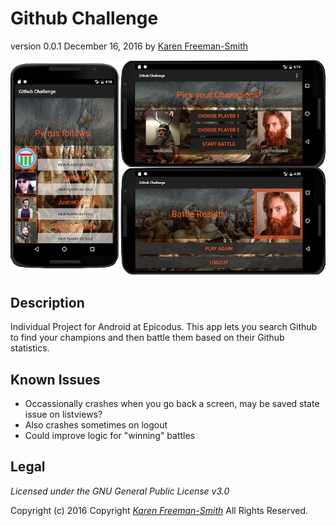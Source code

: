 # Github Challenge
version 0.0.1 December 16, 2016
by [Karen Freeman-Smith](https://karenfreemansmith.github.io)

![project screenshot](screenshot.png)

## Description
Individual Project for Android at Epicodus. This app lets you search Github to find your champions and then battle them based on their Github statistics.

## Known Issues
* Occassionally crashes when you go back a screen, may be saved state issue on listviews?
* Also crashes sometimes on logout
* Could improve logic for "winning" battles

## Legal
*Licensed under the GNU General Public License v3.0*

Copyright (c) 2016 Copyright _[Karen Freeman-Smith](https://karenfreemansmith.github.io)_ All Rights Reserved.


